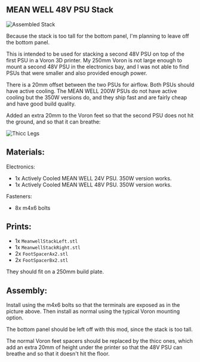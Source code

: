 ## MEAN WELL 48V PSU Stack

![Assembled Stack](https://github.com/catid/voron/raw/master/meanwell_psu_stack/assembled.jpg "Assembled Stack")

Because the stack is too tall for the bottom panel, I'm planning to leave off the bottom panel.

This is intended to be used for stacking a second 48V PSU on top of the first PSU in a Voron 3D printer.
My 250mm Voron is not large enough to mount a second 48V PSU in the electronics bay, and I was not able to find PSUs that were smaller and also provided enough power.

There is a 20mm offset between the two PSUs for airflow.  Both PSUs should have active cooling.  The MEAN WELL 200W PSUs do not have active cooling but the 350W versions do, and they ship fast and are fairly cheap and have good build quality.

Added an extra 20mm to the Voron feet so that the second PSU does not hit the ground, and so that it can breathe:

![Thicc Legs](https://github.com/catid/voron/raw/master/meanwell_psu_stack/thicc_legs.jpg "Thicc Legs")

## Materials:

Electronics:

+ 1x Actively Cooled MEAN WELL 24V PSU.  350W version works.
+ 1x Actively Cooled MEAN WELL 48V PSU.  350W version works.

Fasteners:

+ 8x m4x6 bolts

## Prints:

+ 1x `MeanwellStackLeft.stl`
+ 1x `MeanwellStackRight.stl`
+ 2x `FootSpacerAx2.stl`
+ 2x `FootSpacerBx2.stl`

They should fit on a 250mm build plate.

## Assembly:

Install using the m4x6 bolts so that the terminals are exposed as in the picture above.  Then install as normal using the typical Voron mounting option.

The bottom panel should be left off with this mod, since the stack is too tall.

The normal Voron feet spacers should be replaced by the thicc ones, which add an extra 20mm of height under the printer so that the 48V PSU can breathe and so that it doesn't hit the floor.
